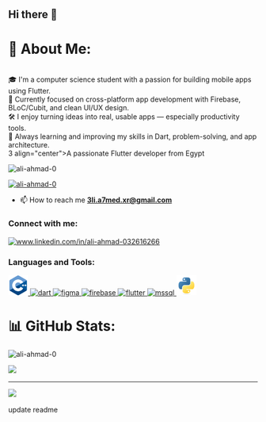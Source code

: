 ## Hi there 👋
# 💫 About Me:
<br>🎓 I'm a computer science student with a passion for building mobile apps using Flutter.  <br>📱 Currently focused on cross-platform app development with Firebase, BLoC/Cubit, and clean UI/UX design.  <br>🛠️ I enjoy turning ideas into real, usable apps — especially productivity tools.  <br>🌱 Always learning and improving my skills in Dart, problem-solving, and app architecture.  <br>
3 align="center">A passionate Flutter developer from Egypt</h3>

<p align="left"> <img src="https://komarev.com/ghpvc/?username=ali-ahmad-0&label=Profile%20views&color=0e75b6&style=flat" alt="ali-ahmad-0" /> </p>

<p align="left"> <a href="https://github.com/ryo-ma/github-profile-trophy"><img src="https://github-profile-trophy.vercel.app/?username=ali-ahmad-0" alt="ali-ahmad-0" /></a> </p>

- 📫 How to reach me **3li.a7med.xr@gmail.com**

<h3 align="left">Connect with me:</h3>
<p align="left">
<a href="https://linkedin.com/in/www.linkedin.com/in/ali-ahmad-032616266" target="blank"><img align="center" src="https://raw.githubusercontent.com/rahuldkjain/github-profile-readme-generator/master/src/images/icons/Social/linked-in-alt.svg" alt="www.linkedin.com/in/ali-ahmad-032616266" height="30" width="40" /></a>
</p>

<h3 align="left">Languages and Tools:</h3>
<p align="left"> <a href="https://www.w3schools.com/cpp/" target="_blank" rel="noreferrer"> <img src="https://raw.githubusercontent.com/devicons/devicon/master/icons/cplusplus/cplusplus-original.svg" alt="cplusplus" width="40" height="40"/> </a> <a href="https://dart.dev" target="_blank" rel="noreferrer"> <img src="https://www.vectorlogo.zone/logos/dartlang/dartlang-icon.svg" alt="dart" width="40" height="40"/> </a> <a href="https://www.figma.com/" target="_blank" rel="noreferrer"> <img src="https://www.vectorlogo.zone/logos/figma/figma-icon.svg" alt="figma" width="40" height="40"/> </a> <a href="https://firebase.google.com/" target="_blank" rel="noreferrer"> <img src="https://www.vectorlogo.zone/logos/firebase/firebase-icon.svg" alt="firebase" width="40" height="40"/> </a> <a href="https://flutter.dev" target="_blank" rel="noreferrer"> <img src="https://www.vectorlogo.zone/logos/flutterio/flutterio-icon.svg" alt="flutter" width="40" height="40"/> </a> <a href="https://www.microsoft.com/en-us/sql-server" target="_blank" rel="noreferrer"> <img src="https://www.svgrepo.com/show/303229/microsoft-sql-server-logo.svg" alt="mssql" width="40" height="40"/> </a> <a href="https://www.python.org" target="_blank" rel="noreferrer"> <img src="https://raw.githubusercontent.com/devicons/devicon/master/icons/python/python-original.svg" alt="python" width="40" height="40"/> </a> </p>


# 📊 GitHub Stats:

<p><img align="center" src="https://github-readme-streak-stats.herokuapp.com/?user=ali-ahmad-0&" alt="ali-ahmad-0" /></p>

![](https://github-readme-stats.vercel.app/api/top-langs/?username=Ali-Ahmad-0&theme=dark&hide_border=false&include_all_commits=false&count_private=false&layout=compact)

---
[![](https://visitcount.itsvg.in/api?id=Ali-Ahmad-0&icon=0&color=0)](https://visitcount.itsvg.in)

<!-- Proudly created with GPRM ( https://gprm.itsvg.in ) -->
update readme
